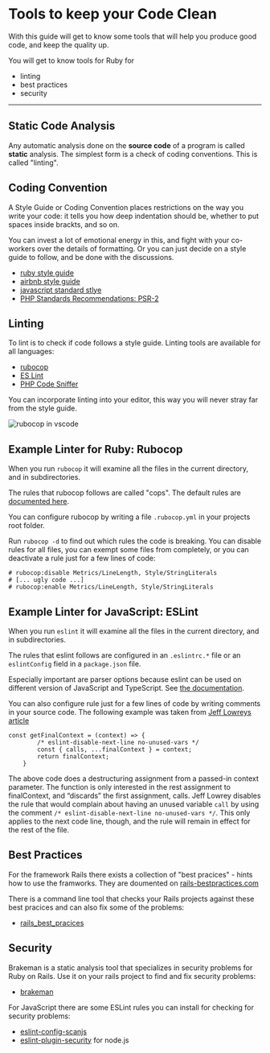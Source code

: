 Tools to keep your Code Clean
=======================

With this guide will get to know some tools
that will help you produce good code, and keep
the quality up.

You will get to know tools for Ruby for

* linting
* best practices
* security

---------------------------------------------------------------------------


Static Code Analysis
------------------

Any automatic analysis done on the **source code** of a program
is called **static** analysis.  The simplest form is a check
of coding conventions. This is called "linting". 


## Coding Convention

A Style Guide or Coding Convention places
restrictions on the way you write your code: it tells
you how deep indentation should be, whether to put
spaces inside brackts, and so on.

You can invest a lot of emotional energy in this, and fight
with your co-workers over the details of formatting.  Or
you can just decide on a style guide to follow, and be done
with the discussions.

* [ruby style guide](https://github.com/bbatsov/ruby-style-guide)
* [airbnb style guide](https://github.com/airbnb/javascript)
* [javascript standard stlye](https://standardjs.com/)
* [PHP Standards Recommendations: PSR-2](https://github.com/php-fig/fig-standards/blob/master/accepted/PSR-2-coding-style-guide.md)

## Linting 

To lint is to check if code follows a style guide.
Linting tools are available for all languages:

* [rubocop](https://github.com/bbatsov/rubocop)
* [ES Lint](http://eslint.org/)
* [PHP Code Sniffer](https://github.com/squizlabs/PHP_CodeSniffer)

You can incorporate linting into your editor, this
way you will never stray far from the style guide.

![rubocop in vscode](/images/rubocop-in-vscode.png)

## Example Linter for Ruby: Rubocop

When you run `rubocop` it will examine all the files
in the current directory, and in subdirectories.

The rules that rubocop follows are called "cops". The default
rules are [documented here](https://github.com/rubocop-hq/rubocop/blob/master/config/default.yml).

You can configure rubocop by writing a file `.rubocop.yml` in your
projects root folder.

Run  `rubocop -d` to find out which rules the code is breaking.
You can disable rules for all files, you can exempt some files from
completely, or you can deactivate a rule just for a few lines of code:


```
# rubocop:disable Metrics/LineLength, Style/StringLiterals
# [... ugly code ...]
# rubocop:enable Metrics/LineLength, Style/StringLiterals
```

## Example Linter for JavaScript: ESLint

When you run `eslint` it will examine all the files
in the current directory, and in subdirectories.

The rules that eslint follows are configured
in an `.eslintrc.*` file or an `eslintConfig` field in a `package.json` file.

Especially important are parser options because eslint can be used
on different version of JavaScript and TypeScript. See [the documentation](https://eslint.org/docs/user-guide/configuring#specifying-parser-options).


You can also configure rule just for a few lines of code
by writing comments in your source code. The following example
was taken from [Jeff Lowreys article](https://hackernoon.com/eslint-configuration-comments-e6f274a16f96)


```
const getFinalContext = (context) => {
        /* eslint-disable-next-line no-unused-vars */
        const { calls, ...finalContext } = context;
        return finalContext;
    }
```

The above code does a destructuring assignment from a passed-in context parameter. The function is only interested in the rest assignment to finalContext, and “discards” the first assignment, calls. Jeff Lowrey  disables the rule that
would complain about having an unused variable `call` by using the comment `/* eslint-disable-next-line no-unused-vars */`. This only applies to the next code line, though, and the rule will remain in effect for the rest of the file.


Best Practices
-----------

For the framework Rails there exists a collection of "best pracices" - 
hints how to use the framworks.  They are doumented on [rails-bestpractices.com](https://rails-bestpractices.com/)

There is a command line tool that checks your Rails projects against
these best pracices and can also fix some of the problems:

* [rails_best_pracices](https://github.com/railsbp/rails_best_practices)


Security
----------

Brakeman is a static analysis tool that specializes in security
problems for Ruby on Rails.  Use it on your rails project to find and fix security problems:

* [brakeman](https://github.com/presidentbeef/brakeman)


For JavaScript there are some ESLint rules you can install for
checking for security problems:

* [eslint-config-scanjs](https://github.com/mozfreddyb/eslint-config-scanjs)
* [eslint-plugin-security](https://github.com/nodesecurity/eslint-plugin-security) for node.js


